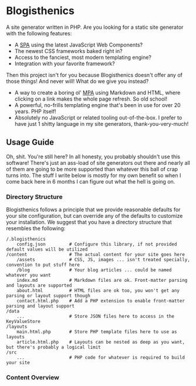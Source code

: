 # Blogisthenics

A site generator written in PHP. Are you looking for a static site generator with the following features:

- A [SPA](https://en.wikipedia.org/wiki/Single-page_application) using the latest JavaScript Web Components?
- The newest CSS frameworks baked right in?
- Access to the fanciest, most modern templating engine?
- Integration with your favorite framework?

Then this project isn't for you because Blogisthenics doesn't offer any of those things! And never will! What do we give you instead?

- A way to create a boring ol' [MPA]() using Markdown and HTML, where clicking on a link makes the whole page refresh. So old school!
- A powerful, no-frills templating engine that's been in use for over 20 years. PHP itself!
- Absolutely no JavaScript or related tooling out-of-the-box. I prefer to have just 1 shitty language in my site generators, thank-you-very-much!

## Usage Guide

Oh, shit. You're still here? In all honesty, you probably shouldn't use this software! There's just an ass-load of site generators out there and nearly all of them are going to be more supported than whatever this ball of crap turns into. The stuff I write below is mostly for my own benefit so when I come back here in 6 months I can figure out what the hell is going on.

### Directory Structure

Blogisthenics follows a principle that we provide reasonable defaults for your site configuration, but can override any of the defaults to customize your installation. We suggest that you have a directory structure that resembles the following:

```
/.blogisthenics
    config.json         # Configure this library, if not provided default values will be utilized
/content                # The actual content for your site goes here
    /assets             # CSS, JS, images ... isn't treated specially, convention to put stuff here
    /blog               # Your blog articles ... could be named whatever you want
    index.md            # Markdown files are ok. Front-matter parsing and layouts are supported
    about.html          # HTML files are ok too, you won't get any parsing or layout support though
    contact.html.php    # Add a PHP extension to enable front-matter parsing and layout support
/data
    ...                 # Store JSON files here to access in the KeyValueStore
/layouts
    main.html.php       # Store PHP template files here to use as layouts
    article.html.php    # Layouts can be nested as deep as you want, but there's probably a logical limit
/src
    ...                 # PHP code for whatever is required to build your site
```

### Content Overview


